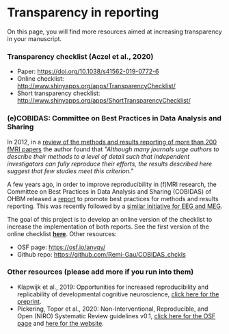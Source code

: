 # Transparency in reporting

On this page, you will find more resources aimed at increasing transparency in your manuscript.

### Transparency checklist (Aczel et al., 2020)
- Paper: https://doi.org/10.1038/s41562-019-0772-6
- Online checklist: http://www.shinyapps.org/apps/TransparencyChecklist/
- Short transparency checklist: http://www.shinyapps.org/apps/ShortTransparencyChecklist/

### (e)COBIDAS: Committee on Best Practices in Data Analysis and Sharing
In 2012, in a [review of the methods and results reporting of more than 200 fMRI papers](https://www.ncbi.nlm.nih.gov/pubmed/22796459) the author found that *"Although many journals urge authors to describe their methods to a level of detail such that independent investigators can fully reproduce their efforts, the results described here suggest that few studies meet this criterion."*

A few years ago, in order to improve reproducibility in (f)MRI research, the Committee on Best Practices in Data Analysis and Sharing (COBIDAS) of OHBM released a [report](https://www.biorxiv.org/content/10.1101/054262v2) to promote best practices for methods and results reporting. This was recently followed by a [similar initiative for EEG and MEG](https://osf.io/a8dhx/).

The goal of this project is to develop an online version of the checklist to increase the implementation of both reports. See the first version of the online checklist **[here](https://ohbm.github.io/cobidas/#/)**. Other resources:
- OSF page: https://osf.io/anvqy/
- Github repo: https://github.com/Remi-Gau/COBIDAS_chckls

### Other resources (please add more if you run into them)
- Klapwijk et al., 2019: Opportunities for increased reproducibility and replicability of developmental cognitive neuroscience, [click here for the preprint](https://doi.org/10.31234/osf.io/fxjzt).
- Pickering, Topor et al., 2020: Non-Interventional, Reproducible, and Open (NIRO) Systematic Review guidelines v0.1, [click here for the OSF page](http://doi.org/10.17605/OSF.IO/F3BRW) and [here for the website](https://niro-sr.netlify.app/).

